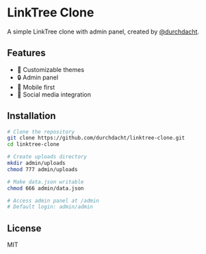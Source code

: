 # LinkTree Clone

A simple LinkTree clone with admin panel, created by [@durchdacht](https://github.com/durchdacht).

## Features

- 🎨 Customizable themes
- 🔒 Admin panel
- 📱 Mobile first
- 🔗 Social media integration

## Installation

```bash
# Clone the repository
git clone https://github.com/durchdacht/linktree-clone.git
cd linktree-clone

# Create uploads directory
mkdir admin/uploads
chmod 777 admin/uploads

# Make data.json writable
chmod 666 admin/data.json

# Access admin panel at /admin
# Default login: admin/admin
```

## License

MIT 
